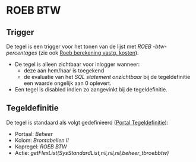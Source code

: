 # ROEB BTW

## Trigger

De tegel is een trigger voor het tonen van de lijst met *ROEB -btw-percentages* (zie ook [Roeb berekening vastg. kosten](/docs/instellen_inrichten/roeb_berekening_vastg._kosten.md)).

- De tegel is alleen zichtbaar voor inlogger wanneer:
  - deze aan hem/haar is toegekend
  - de evaluatie van het *SQL statement onzichtbaar* bij de tegeldefinitie een waarde ongelijk aan 0 oplevert.
- Een tegel is disabled indien zo aangevinkt bij de tegeldefinitie.

## Tegeldefinitie

De tegel is standaard als volgt gedefinieerd ([Portal Tegeldefinitie](/docs/instellen_inrichten/portaldefinitie/portal_tegel.md)):

- Portaal: *Beheer*
- Kolom: *Brontabellen II*
- Kopregel: *ROEB BTW*
- Actie: *getFlexList(SysStandardList,nil,nil,nil,beheer_tbroebbtw)*

